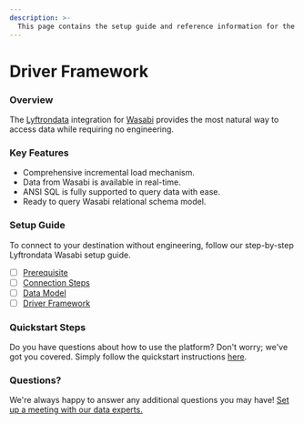 ```yaml
---
description: >-
  This page contains the setup guide and reference information for the Wasabi source connector.
---
```


# Driver Framework

### Overview

The [Lyftrondata](https://www.lyftrondata.com/) integration for [Wasabi](None) provides the most natural way to access data while requiring no engineering.

### Key Features

* Comprehensive incremental load mechanism.
* Data from Wasabi is available in real-time.&#x20;
* ANSI SQL is fully supported to query data with ease.
* Ready to query Wasabi relational schema model.

### Setup Guide

To connect to your destination without engineering, follow our step-by-step Lyftrondata Wasabi setup guide.

* [ ] [Prerequisite](../prerequisite.md)
* [ ] [Connection Steps](../connection-steps.md)
* [ ] [Data Model](../data-model/erd.md)
* [ ] [Driver Framework](../driver-framework/)

### Quickstart Steps

Do you have questions about how to use the platform? Don't worry; we've got you covered. Simply follow the quickstart instructions [here](../driver-framework/README.md).

### Questions? <a href="#questions" id="questions"></a>

We're always happy to answer any additional questions you may have! [Set up a meeting with our data experts.](https://www.lyftrondata.com/book-a-meeting/)


